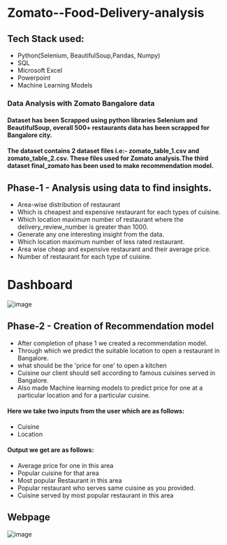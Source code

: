 
# Zomato--Food-Delivery-analysis
## Tech Stack used: 
- Python(Selenium, BeautifulSoup,Pandas, Numpy)
- SQL
- Microsoft Excel
- Powerpoint
- Machine Learning Models
### Data Analysis with Zomato Bangalore data
#### Dataset has been Scrapped using python libraries Selenium and BeautifulSoup, overall 500+ restaurants data has been scrapped for Bangalore city.
#### The dataset contains 2 dataset files i.e:- zomato_table_1.csv and zomato_table_2.csv. These files used for Zomato analysis.The third dataset final_zomato has been used to make recommendation model.
## Phase-1 - Analysis using data to find insights.
- Area-wise distribution of restaurant
- Which is cheapest and expensive restaurant for each types of cuisine.
- Which location maximum number of restaurant where the delivery_review_number is greater than 1000.
- Generate any one interesting insight from the data.
- Which location maximum number of less rated restaurant.
- Area wise cheap and expensive restaurant and their average price.
- Number of restaurant for each type of cuisine.
# Dashboard
![image](https://github.com/Anmol2205DA/Zomato-Food-delivery/assets/126354821/a697b647-f3fc-43cb-9ae6-0fba4801a672)

## Phase-2 - Creation of Recommendation model 
- After completion of phase 1 we created a recommendation model. 
- Through which we predict the suitable location to open a restaurant in Bangalore.
- what should be the 'price for one' to open a kitchen
- Cuisine our client should sell according to famous cuisines served in Bangalore.
- Also made Machine learning models to predict price for one at a particular location and for a particular cuisine.
#### Here we take two inputs from the user which are as follows:
- Cuisine
- Location
#### Output we get are as follows:
- Average price for one in this area
- Popular cuisine for that area
- Most popular Restaurant in this area
- Popular restaurant who serves same cuisine as you provided.
- Cuisine served by most popular restaurant in this area
## Webpage
![image](https://github.com/Anmol2205DA/images/blob/main/Screenshot%20(32).png)






